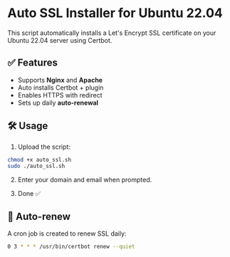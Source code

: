 # Auto SSL Installer for Ubuntu 22.04

This script automatically installs a Let's Encrypt SSL certificate on your Ubuntu 22.04 server using Certbot.

## ✅ Features
- Supports **Nginx** and **Apache**
- Auto installs Certbot + plugin
- Enables HTTPS with redirect
- Sets up daily **auto-renewal**

## 🛠 Usage

1. Upload the script:
```bash
chmod +x auto_ssl.sh
sudo ./auto_ssl.sh
```

2. Enter your domain and email when prompted.

3. Done ✅

## 📅 Auto-renew
A cron job is created to renew SSL daily:
```bash
0 3 * * * /usr/bin/certbot renew --quiet
```
